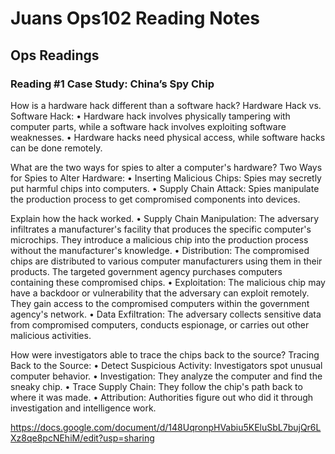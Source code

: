 # Juans Ops102 Reading Notes

## Ops Readings

### Reading #1 Case Study: China’s Spy Chip

How is a hardware hack different than a software hack?
Hardware Hack vs. Software Hack:
•	Hardware hack involves physically tampering with computer parts, while a software hack involves exploiting software weaknesses.
•	Hardware hacks need physical access, while software hacks can be done remotely.

What are the two ways for spies to alter a computer's hardware?
Two Ways for Spies to Alter Hardware:
•	Inserting Malicious Chips: Spies may secretly put harmful chips into computers.
•	Supply Chain Attack: Spies manipulate the production process to get compromised components into devices.

Explain how the hack worked.
•	Supply Chain Manipulation: The adversary infiltrates a manufacturer's facility that produces the specific computer's microchips. They introduce a malicious chip into the production process without the manufacturer's knowledge.
•	Distribution: The compromised chips are distributed to various computer manufacturers using them in their products. The targeted government agency purchases computers containing these compromised chips.
•	Exploitation: The malicious chip may have a backdoor or vulnerability that the adversary can exploit remotely. They gain access to the compromised computers within the government agency's network.
•	Data Exfiltration: The adversary collects sensitive data from compromised computers, conducts espionage, or carries out other malicious activities.

How were investigators able to trace the chips back to the source?
Tracing Back to the Source:
•	Detect Suspicious Activity: Investigators spot unusual computer behavior.
•	Investigation: They analyze the computer and find the sneaky chip.
•	Trace Supply Chain: They follow the chip's path back to where it was made.
•	Attribution: Authorities figure out who did it through investigation and intelligence work.

https://docs.google.com/document/d/148UqronpHVabiu5KEluSbL7bujQr6LXz8qe8pcNEhiM/edit?usp=sharing







